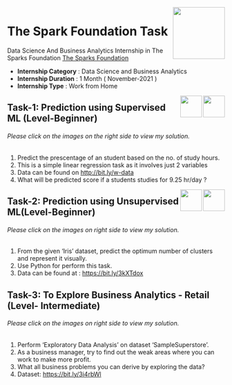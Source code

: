 <img align = right height = 120 width = 120 src = https://www.thesparksfoundationsingapore.org/images/logo_small.png>

# The Spark Foundation Task
Data Science And Business Analytics Internship in The Sparks Foundation [The Sparks Foundation](https://www.thesparksfoundationsingapore.org/)
* **Internship Category** : Data Science and Business Analytics
* **Internship Duration** : 1 Month ( November-2021 )
* **Internship Type** : Work from Home

[<img align = right height = 50 width = 50 src = https://user-images.githubusercontent.com/75266852/133133918-b95ee747-5255-4acc-ab42-8f9e5ccf2bb6.png>](https://youtu.be/NBpehiL0K3g)
[<img align = right height = 50 width = 50 src = https://cdn-icons-png.flaticon.com/512/174/174857.png>](https://www.linkedin.com/posts/ashlesha-datir-b2678b200_task1-gripnov21-task1-activity-6867106104481079296-AP2Z)

## Task-1: Prediction using Supervised ML (Level-Beginner)
###### Please click on the images on the right side to view my solution.
1. Predict the prescentage of an student based on the no. of study hours.
2. This is a simple linear regression task as it involves just 2 variables
3. Data can be found on http://bit.ly/w-data
4. What will be predicted score if a students studies for 9.25 hr/day ? 

[<img align = right height = 50 width = 50 src = https://user-images.githubusercontent.com/75266852/133133918-b95ee747-5255-4acc-ab42-8f9e5ccf2bb6.png>](https://youtu.be/o2WI8YIS0FI)
[<img align = right height = 50 width = 50 src = https://cdn-icons-png.flaticon.com/512/174/174857.png>](https://www.linkedin.com/posts/ashlesha-datir-b2678b200_task2-gripnov21-task2-activity-6867504284855078913-Gdu4)

## Task-2: Prediction using Unsupervised ML(Level-Beginner)
###### Please click on the images on right side to view my solution.
1. From the given ‘Iris’ dataset, predict the optimum number of clusters and represent it visually.
2. Use Python for perform this task.
3. Data can be found at : https://bit.ly/3kXTdox

## Task-3: To Explore Business Analytics - Retail (Level- Intermediate)
###### Please click on the images on right side to view my solution.
1. Perform ‘Exploratory Data Analysis’ on dataset ‘SampleSuperstore’.
2. As a business manager, try to find out the weak areas where you can work to make more profit.
3. What all business problems you can derive by exploring the data?
4. Dataset: https://bit.ly/3i4rbWl
